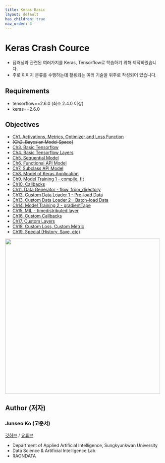 ```yaml
---
title: Keras Basic
layout: default
has_children: true
nav_order: 3
---
```



# Keras Crash Cource
* 딥러닝과 관련된 여러가지를 Keras, Tensorflow로 학습하기 위해 제작하였습니다.
* 주로 이미지 분류를 수행하는데 활용되는 여러 기술을 위주로 작성되어 있습니다.

## Requirements
* tensorflow==2.6.0 (최소 2.4.0 이상)
* keras==2.6.0

## Objectives
* [Ch1. Activations, Metrics, Optimizer and Loss Function](https://kojunseo.github.io/docs/keras/ch1)
* ~~[Ch2. Bayesian Model Space]~~
* [Ch3. Basic Tensorflow](https://kojunseo.github.io/docs/keras/ch3)
* [Ch4. Basic Tensorflow Layers](https://kojunseo.github.io/docs/keras/ch4)
* [Ch5. Sequential Model](https://kojunseo.github.io/docs/keras/ch5)
* [Ch6. Functional API Model](https://kojunseo.github.io/docs/keras/ch6)
* [Ch7. Subclass API Model](https://kojunseo.github.io/docs/keras/ch7)
* [Ch8. Model of Keras Application](https://kojunseo.github.io/docs/keras/ch8)
* [Ch9. Model Training 1 - compile, fit](https://kojunseo.github.io/docs/keras/ch9)
* [Ch10. Callbacks](https://kojunseo.github.io/docs/keras/ch10)
* [Ch11. Data Generator - flow, from_directory](https://kojunseo.github.io/docs/keras/ch11)
* [Ch12. Custom Data Loader 1 - Pre-load Data](https://kojunseo.github.io/docs/keras/ch12)
* [Ch13. Custom Data Loader 2 - Batch-load Data](https://kojunseo.github.io/docs/keras/ch13)
* [Ch14. Model Training 2 - gradientTape](https://kojunseo.github.io/docs/keras/ch14)
* [Ch15. MIL - timedistributed layer](https://kojunseo.github.io/docs/keras/ch15)
* [Ch16. Custom Callbacks](https://kojunseo.github.io/docs/keras/ch16)
* [Ch17. Custom Layers](https://kojunseo.github.io/docs/keras/ch17)
* [Ch18. Custom Loss, Custom Metric](https://kojunseo.github.io/docs/keras/ch18)
* [Ch19. Special (History, Save, etc)](https://kojunseo.github.io/docs/keras/ch19)
<img src="figures/thumnail.png" width=500>


## Author (저자)
### Junseo Ko (고준서)
[깃허브](https://github.com/kojunseo) / [유튜브](https://www.youtube.com/@j___0106)
* Department of Applied Artificial Intelligence, Sungkyunkwan University
* Data Science & Artificial Intelligence Lab.
* RAONDATA


